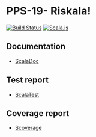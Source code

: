 # PPS-19- Riskala!

[![Build Status](https://travis-ci.com/T0-B1/PPS-19-riskala.svg?token=Ziav76dFzcXwjAoN8wCP&branch=master)](https://travis-ci.com/T0-B1/PPS-19-riskala)
[![Scala.js](https://www.scala-js.org/assets/badges/scalajs-0.6.15.svg)](https://www.scala-js.org)

## Documentation

- [ScalaDoc](/PPS-19-riskala/scaladoc/)

## Test report

- [ScalaTest](/PPS-19-riskala/test/)

## Coverage report

- [Scoverage](/PPS-19-riskala/scoverage/)